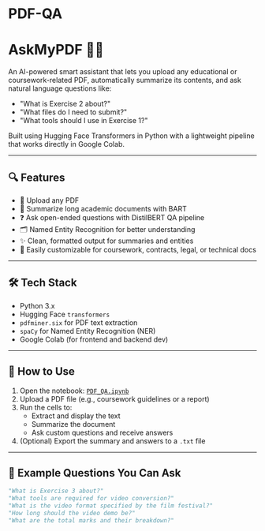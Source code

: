 # PDF-QA
# AskMyPDF 🤖📄  
An AI-powered smart assistant that lets you upload any educational or coursework-related PDF, automatically summarize its contents, and ask natural language questions like:

- "What is Exercise 2 about?"
- "What files do I need to submit?"
- "What tools should I use in Exercise 1?"

Built using Hugging Face Transformers in Python with a lightweight pipeline that works directly in Google Colab.

---

## 🔍 Features

- 📂 Upload any PDF
- 🧠 Summarize long academic documents with BART
- ❓ Ask open-ended questions with DistilBERT QA pipeline
- 🗂️ Named Entity Recognition for better understanding
- ✨ Clean, formatted output for summaries and entities
- 💬 Easily customizable for coursework, contracts, legal, or technical docs

---

## 🛠 Tech Stack

- Python 3.x
- Hugging Face `transformers`
- `pdfminer.six` for PDF text extraction
- `spaCy` for Named Entity Recognition (NER)
- Google Colab (for frontend and backend dev)

---

## 📁 How to Use

1. Open the notebook: [`PDF_QA.ipynb`](PDF_QA.ipynb)
2. Upload a PDF file (e.g., coursework guidelines or a report)
3. Run the cells to:
    - Extract and display the text
    - Summarize the document
    - Ask custom questions and receive answers
4. (Optional) Export the summary and answers to a `.txt` file

---

## 🚀 Example Questions You Can Ask

```python
"What is Exercise 3 about?"
"What tools are required for video conversion?"
"What is the video format specified by the film festival?"
"How long should the video demo be?"
"What are the total marks and their breakdown?"
